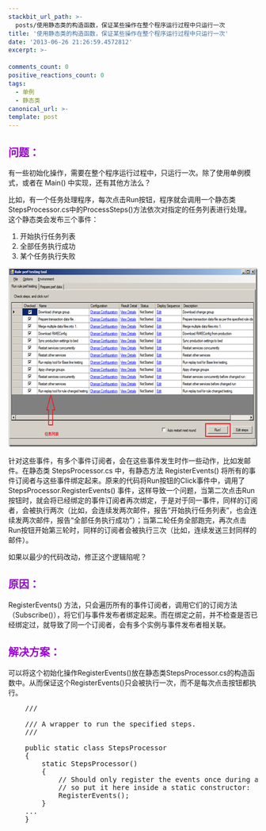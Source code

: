 ```yaml
---
stackbit_url_path: >-
  posts/使用静态类的构造函数，保证某些操作在整个程序运行过程中只运行一次
title: '使用静态类的构造函数，保证某些操作在整个程序运行过程中只运行一次'
date: '2013-06-26 21:26:59.4572812'
excerpt: >-
  
comments_count: 0
positive_reactions_count: 0
tags: 
  - 单例
  - 静态类
canonical_url: >-
template: post
---
```

<h2><font color="#9b00d3">问题：</font></h2>  <p>有一些初始化操作，需要在整个程序运行过程中，只运行一次。除了使用单例模式，或者在 Main() 中实现，还有其他方法么？</p>  <p>比如，有一个任务处理程序，每次点击Run按钮，程序就会调用一个静态类StepsProcessor.cs中的ProcessSteps()方法依次对指定的任务列表进行处理。这个静态类会发布三个事件：</p>  <ol>   <li>开始执行任务列表 </li>    <li>全部任务执行成功 </li>    <li>某个任务执行失败 </li> </ol>  <p><a href="https://raw.githubusercontent.com/Jeff-Tian/blogengine.net/master/Source/BlogEngine/BlogEngine.NET/App_Data/files/image_619.png"><img title="使用静态类的构造函数，让某些操作在整个程序运行过程中只运行一次" style="border-left-width: 0px; border-right-width: 0px; background-image: none; border-bottom-width: 0px; padding-top: 0px; padding-left: 0px; display: inline; padding-right: 0px; border-top-width: 0px" border="0" alt="使用静态类的构造函数，让某些操作在整个程序运行过程中只运行一次" src="https://raw.githubusercontent.com/Jeff-Tian/blogengine.net/master/Source/BlogEngine/BlogEngine.NET/App_Data/files/image_thumb_308.png" width="614" height="362" /></a></p>  <p>针对这些事件，有多个事件订阅者，会在这些事件发生时作一些动作，比如发邮件。在静态类 StepsProcessor.cs 中，有静态方法 RegisterEvents() 将所有的事件订阅者与这些事件绑定起来。原来的代码将Run按钮的Click事件中，调用了 StepsProcessor.RegisterEvents() 事件，这样导致一个问题，当第二次点击Run按钮时，就会将已经绑定的事件订阅者再次绑定，于是对于同一事件，同样的订阅者，会被执行两次（比如，会连续发两次邮件，报告“开始执行任务列表”，也会连续发两次邮件，报告“全部任务执行成功”）；当第二轮任务全部跑完，再次点击Run按钮开始第三轮时，同样的订阅者会被执行三次（比如，连续发送三封同样的邮件）。</p>  <p>如果以最少的代码改动，修正这个逻辑陷呢？</p>  <h2><font color="#9b00d3">原因：</font></h2>  <p>RegisterEvents() 方法，只会遍历所有的事件订阅者，调用它们的订阅方法（Subscribe()），将它们与事件发布者绑定起来。而在绑定之前，并不检查是否已经绑定过，就导致了同一个订阅者，会有多个实例与事件发布者相关联。</p>  <h2><font color="#9b00d3">解决方案：</font></h2>  <p>可以将这个初始化操作RegisterEvents()放在静态类StepsProcessor.cs的构造函数中。从而保证这个RegisterEvents()只会被执行一次，而不是每次点击按钮都执行。</p>  <pre class="brush: csharp">    /// <summary>
    /// A wrapper to run the specified steps.
    /// </summary>
    public static class StepsProcessor
    {
        static StepsProcessor()
        {
            // Should only register the events once during all the lifecycle of this program, 
            // so put it here inside a static constructor:
            RegisterEvents();
        }
	...
    }</pre>